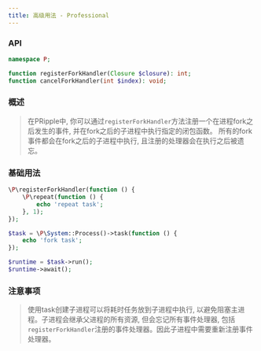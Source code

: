 ```yaml
---
title: 高级用法 - Professional
---
```


### API

```php
namespace P;

function registerForkHandler(Closure $closure): int;
function cancelForkHandler(int $index): void;
```

### 概述

> 在PRipple中, 你可以通过`registerForkHandler`方法注册一个在进程fork之后发生的事件, 并在fork之后的子进程中执行指定的闭包函数。
> 所有的fork事件都会在fork之后的子进程中执行, 且注册的处理器会在执行之后被遗忘。

### 基础用法

```php
\P\registerForkHandler(function () {
    \P\repeat(function () {
        echo 'repeat task';
    }, 1);
});

$task = \P\System::Process()->task(function () {
    echo 'fork task';
});

$runtime = $task->run();
$runtime->await();
```

### 注意事项

> 使用task创建子进程可以将耗时任务放到子进程中执行, 以避免阻塞主进程。子进程会继承父进程的所有资源,
> 但会忘记所有事件处理器, 包括`registerForkHandler`注册的事件处理器。因此子进程中需要重新注册事件处理器。
